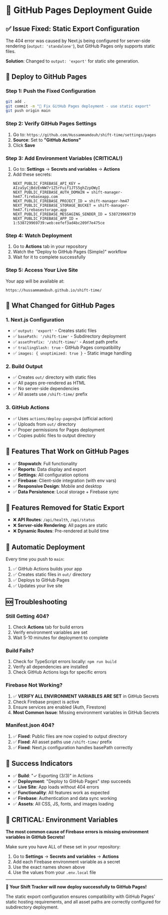 # 🚀 GitHub Pages Deployment Guide

## ✅ **Issue Fixed: Static Export Configuration**

The 404 error was caused by Next.js being configured for server-side rendering (`output: 'standalone'`), but GitHub Pages only supports static files.

**Solution**: Changed to `output: 'export'` for static site generation.

## 🚀 **Deploy to GitHub Pages**

### **Step 1: Push the Fixed Configuration**

```bash
git add .
git commit -m "🔧 Fix GitHub Pages deployment - use static export"
git push origin main
```

### **Step 2: Verify GitHub Pages Settings**

1. Go to: `https://github.com/Hussammamdouh/shift-time/settings/pages`
2. **Source**: Set to **"GitHub Actions"**
3. Click **Save**

### **Step 3: Add Environment Variables (CRITICAL!)**

1. Go to: **Settings** → **Secrets and variables** → **Actions**
2. Add these secrets:
   ```
   NEXT_PUBLIC_FIREBASE_API_KEY = AIzaSyCjBdzEnNW7r1Z5rFuif1JTS5ghZzpOWyI
   NEXT_PUBLIC_FIREBASE_AUTH_DOMAIN = shift-manager-hm47.firebaseapp.com
   NEXT_PUBLIC_FIREBASE_PROJECT_ID = shift-manager-hm47
   NEXT_PUBLIC_FIREBASE_STORAGE_BUCKET = shift-manager-hm47.firebasestorage.app
   NEXT_PUBLIC_FIREBASE_MESSAGING_SENDER_ID = 538729969739
   NEXT_PUBLIC_FIREBASE_APP_ID = 1:538729969739:web:eefef3ad4bc209f7e475ce
   ```

### **Step 4: Watch Deployment**

1. Go to **Actions** tab in your repository
2. Watch the "Deploy to GitHub Pages (Simple)" workflow
3. Wait for it to complete successfully

### **Step 5: Access Your Live Site**

Your app will be available at:
```
https://hussammamdouh.github.io/shift-time/
```

## 🔧 **What Changed for GitHub Pages**

### **1. Next.js Configuration**
- ✅ `output: 'export'` - Creates static files
- ✅ `basePath: '/shift-time'` - Subdirectory deployment
- ✅ `assetPrefix: '/shift-time/'` - Asset path prefix
- ✅ `trailingSlash: true` - GitHub Pages compatibility
- ✅ `images: { unoptimized: true }` - Static image handling

### **2. Build Output**
- ✅ Creates `out/` directory with static files
- ✅ All pages pre-rendered as HTML
- ✅ No server-side dependencies
- ✅ All assets use `/shift-time/` prefix

### **3. GitHub Actions**
- ✅ Uses `actions/deploy-pages@v4` (official action)
- ✅ Uploads from `out/` directory
- ✅ Proper permissions for Pages deployment
- ✅ Copies public files to output directory

## 🎯 **Features That Work on GitHub Pages**

- ✅ **Stopwatch**: Full functionality
- ✅ **Reports**: Data display and export
- ✅ **Settings**: All configuration options
- ✅ **Firebase**: Client-side integration (with env vars)
- ✅ **Responsive Design**: Mobile and desktop
- ✅ **Data Persistence**: Local storage + Firebase sync

## 🚫 **Features Removed for Static Export**

- ❌ **API Routes**: `/api/health`, `/api/status`
- ❌ **Server-side Rendering**: All pages are static
- ❌ **Dynamic Routes**: Pre-rendered at build time

## 🔄 **Automatic Deployment**

Every time you push to `main`:
1. ✅ GitHub Actions builds your app
2. ✅ Creates static files in `out/` directory
3. ✅ Deploys to GitHub Pages
4. ✅ Updates your live site

## 🆘 **Troubleshooting**

### **Still Getting 404?**
1. Check **Actions** tab for build errors
2. Verify environment variables are set
3. Wait 5-10 minutes for deployment to complete

### **Build Fails?**
1. Check for TypeScript errors locally: `npm run build`
2. Verify all dependencies are installed
3. Check GitHub Actions logs for specific errors

### **Firebase Not Working?**
1. ✅ **VERIFY ALL ENVIRONMENT VARIABLES ARE SET** in GitHub Secrets
2. Check Firebase project is active
3. Ensure services are enabled (Auth, Firestore)
4. **Most Common Issue**: Missing environment variables in GitHub Secrets

### **Manifest.json 404?**
1. ✅ **Fixed**: Public files are now copied to output directory
2. ✅ **Fixed**: All asset paths use `/shift-time/` prefix
3. ✅ **Fixed**: Next.js configuration handles basePath correctly

## 🎉 **Success Indicators**

- ✅ **Build**: "✓ Exporting (3/3)" in Actions
- ✅ **Deployment**: "Deploy to GitHub Pages" step succeeds
- ✅ **Live Site**: App loads without 404 errors
- ✅ **Functionality**: All features work as expected
- ✅ **Firebase**: Authentication and data sync working
- ✅ **Assets**: All CSS, JS, fonts, and images loading

## 🚨 **CRITICAL: Environment Variables**

**The most common cause of Firebase errors is missing environment variables in GitHub Secrets!**

Make sure you have ALL of these set in your repository:
1. Go to **Settings** → **Secrets and variables** → **Actions**
2. Add each Firebase environment variable as a secret
3. Use the exact names shown above
4. Use the values from your `.env.local` file

---

**🚀 Your Shift Tracker will now deploy successfully to GitHub Pages!**

The static export configuration ensures compatibility with GitHub Pages' static hosting requirements, and all asset paths are correctly configured for subdirectory deployment.
